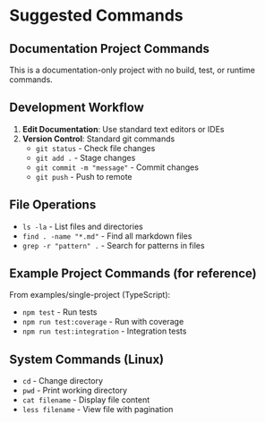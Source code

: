 # Suggested Commands

## Documentation Project Commands
This is a documentation-only project with no build, test, or runtime commands.

## Development Workflow
1. **Edit Documentation**: Use standard text editors or IDEs
2. **Version Control**: Standard git commands
   - `git status` - Check file changes
   - `git add .` - Stage changes
   - `git commit -m "message"` - Commit changes
   - `git push` - Push to remote

## File Operations
- `ls -la` - List files and directories
- `find . -name "*.md"` - Find all markdown files
- `grep -r "pattern" .` - Search for patterns in files

## Example Project Commands (for reference)
From examples/single-project (TypeScript):
- `npm test` - Run tests
- `npm run test:coverage` - Run with coverage
- `npm run test:integration` - Integration tests

## System Commands (Linux)
- `cd` - Change directory
- `pwd` - Print working directory
- `cat filename` - Display file content
- `less filename` - View file with pagination